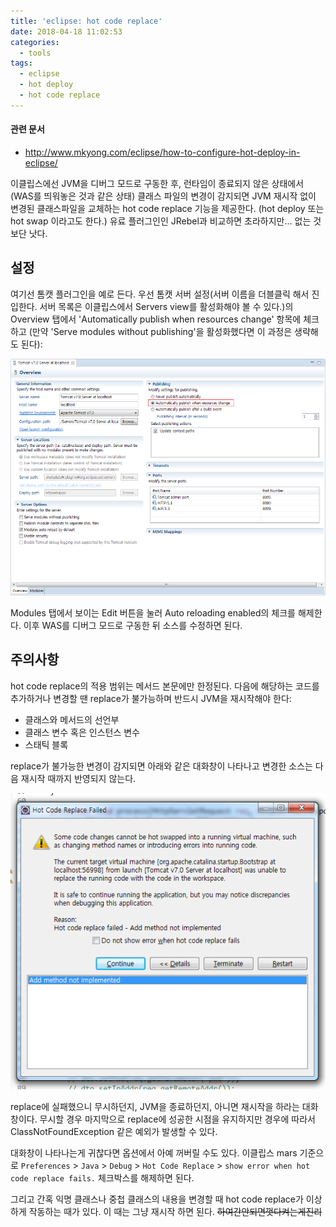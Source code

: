 ```yaml
---
title: 'eclipse: hot code replace'
date: 2018-04-18 11:02:53
categories:
  - tools
tags:
  - eclipse
  - hot deploy
  - hot code replace
---
```


#### 관련 문서
- http://www.mkyong.com/eclipse/how-to-configure-hot-deploy-in-eclipse/

이클립스에선 JVM을 디버그 모드로 구동한 후, 런타임이 종료되지 않은 상태에서(WAS를 띄워놓은 것과 같은 상태) 클래스 파일의 변경이 감지되면 JVM 재시작 없이 변경된 클래스파일을 교체하는 hot code replace 기능을 제공한다. (hot deploy 또는 hot swap 이라고도 한다.) 유료 플러그인인 JRebel과 비교하면 초라하지만... 없는 것보단 낫다.

## 설정
여기선 톰캣 플러그인을 예로 든다. 우선 톰캣 서버 설정(서버 이름을 더블클릭 해서 진입한다. 서버 목록은 이클립스에서 Servers view를 활성화해야 볼 수 있다.)의 Overview 탭에서 'Automatically publish when resources change' 항목에 체크하고 (만약 'Serve modules without publishing'을 활성화했다면 이 과정은 생략해도 된다):

![](/images/hot-code-replace-1.png)

Modules 탭에서 보이는 Edit 버튼을 눌러 Auto reloading enabled의 체크를 해제한다.
이후 WAS를 디버그 모드로 구동한 뒤 소스를 수정하면 된다.

## 주의사항
hot code replace의 적용 범위는 메서드 본문에만 한정된다. 다음에 해당하는 코드를 추가하거나 변경할 땐 replace가 불가능하며 반드시 JVM을 재시작해야 한다:
- 클래스와 메서드의 선언부
- 클래스 변수 혹은 인스턴스 변수
- 스태틱 블록

replace가 불가능한 변경이 감지되면 아래와 같은 대화창이 나타나고 변경한 소스는 다음 재시작 때까지 반영되지 않는다.

![](/images/hot-code-replace-2.png)

replace에 실패했으니 무시하던지, JVM을 종료하던지, 아니면 재시작을 하라는 대화창이다. 무시할 경우 마지막으로 replace에 성공한 시점을 유지하지만 경우에 따라서 ClassNotFoundException 같은 예외가 발생할 수 있다.

대화창이 나타나는게 귀찮다면 옵션에서 아예 꺼버릴 수도 있다. 이클립스 mars 기준으로 `Preferences` > `Java` > `Debug` > `Hot Code Replace` > `show error when hot code replace fails.` 체크박스를 해제하면 된다.

그리고 간혹 익명 클래스나 중첩 클래스의 내용을 변경할 때 hot code replace가 이상하게 작동하는 때가 있다. 이 때는 그냥 재시작 하면 된다. ~~하여간안되면껏다켜는게진리~~
